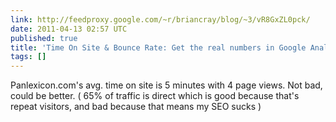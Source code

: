 ```yaml
---
link: http://feedproxy.google.com/~r/briancray/blog/~3/vR8GxZL0pck/
date: 2011-04-13 02:57 UTC
published: true
title: 'Time On Site & Bounce Rate: Get the real numbers in Google Analytics'
tags: []
---
```


Panlexicon.com's avg. time on site is 5 minutes with 4 page views. Not bad, could be better. ( 65% of traffic is direct which is good because that's repeat visitors, and bad because that means my SEO sucks )
